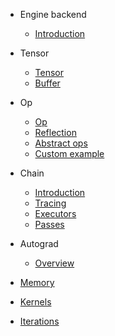 - Engine backend
  - [Introduction](engine/)

- Tensor

  - [Tensor](engine/tensor/)
  - [Buffer](engine/tensor/buffer)

- Op

  - [Op](engine/op/)
  - [Reflection](engine/op/reflection)
  - [Abstract ops](engine/op/abstract)
  - [Custom example](engine/op/example)

- Chain

  - [Introduction](engine/chain/)
  - [Tracing](engine/chain/tracing)
  - [Executors](engine/chain/executors)
  - [Passes](engine/chain/passes)

- Autograd
  - [Overview](./autograd/)

- [Memory](./memory)
- [Kernels](./kernels/)
- [Iterations](./iterations/)
